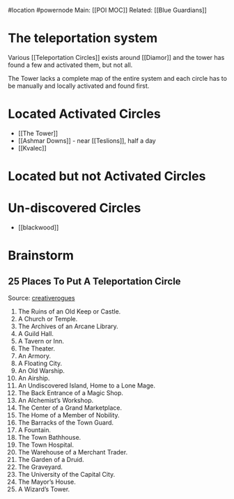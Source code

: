 #location #powernode 
Main: [[POI MOC]]
Related: [[Blue Guardians]]

# The teleportation system
Various [[Teleportation Circles]] exists around [[Diamor]] and the tower has found a few and activated them, but not all.

The Tower lacks a complete map of the entire system and each circle has to be manually and locally activated and found first.

# Located Activated Circles
- [[The Tower]] 
- [[Ashmar Downs]] - near [[Teslions]], half a day
- [[Kvalec]]

# Located but not Activated Circles

# Un-discovered Circles
- [[blackwood]]


# Brainstorm
## 25 Places To Put A Teleportation Circle 
Source: [creativerogues](https://creativerogues.tumblr.com/post/189389484449/25-places-to-put-a-teleportation-circle)

1.  The Ruins of an Old Keep or Castle.
2.  A Church or Temple.
3.  The Archives of an Arcane Library.
4.  A Guild Hall.
5.  A Tavern or Inn.
6.  The Theater.
7.  An Armory.
8.  A Floating City.
9.  An Old Warship.
10.  An Airship.
11.  An Undiscovered Island, Home to a Lone Mage.
12.  The Back Entrance of a Magic Shop.
13.  An Alchemist’s Workshop.
14.  The Center of a Grand Marketplace.
15.  The Home of a Member of Nobility.
16.  The Barracks of the Town Guard.
17.  A Fountain.
18.  The Town Bathhouse.
19.  The Town Hospital.
20.  The Warehouse of a Merchant Trader.
21.  The Garden of a Druid.
22.  The Graveyard.
23.  The University of the Capital City.
24.  The Mayor’s House.
25.  A Wizard’s Tower.